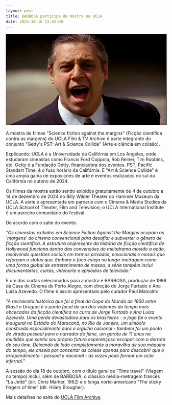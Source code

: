 ```yaml
---
layout: post
title: BARBOSA participa de mostra na UCLA
date: 2024-10-16 23:42:00
---
```

![](/uploads/barb-imgr.jpg "Foto de Sérgio Amon: Antônio Fagundes em BARBOSA.")

A mostra de filmes "Science fiction against the margins" (Ficção científica contra as margens) do UCLA Film & TV Archive é parte integrante do conjunto "Getty's PST: Art & Science Collide" (Arte e ciência em colisão).

Explicando: UCLA é a Universidade da Califórnia em Los Angeles, onde estudaram cineastas como Francis Ford Coppola, Rob Reiner, Tim Robbins, etc. Getty é a Fundação Getty, financiadora dos eventos. PST, Pacific Standart Time, é o fuso horário da Califórnia. E "Art & Science Collide" é uma ampla gama de exposições de arte e eventos realizados no sul da Califórnia no outono de 2024.

Os filmes da mostra estão sendo exibidos gratuitamente de 4 de outubro a 14 de dezembro de 2024 no Billy Wilder Theater do Hammer Museum da UCLA. A série é apresentada em parceria com o Cinema & Media Studies da UCLA School of Theater, Film and Television; o UCLA International Institute é um parceiro comunitário do festival.

De acordo com o satie do evento:

*"Os cineastas exibidos em Science Fiction Against the Margins ocupam as 'margens' do cinema convencional para desafiar e subverter o gênero de ficção científica. A estrutura onipresente da história de ficção científica de Hollywood funciona dentro das convenções do melodrama movido a ação, resolvendo questões sociais em termos privados, emocionais e morais que reforçam o status quo.  Embora o foco esteja no longa-metragem como uma forma global de entretenimento de massa, a série também inclui documentários, curtas, videoarte e episódios de televisão."*

E um dos curtas selecionados para a mostra é BARBOSA, produção de 1988 da Casa de Cinema de Porto Alegre, com direção de Jorge Furtado e Ana Luiza Azevedo. O filme é assim apresentado pelo curador Paul Malcolm:

*"A reviravolta histórica que foi a final da Copa do Mundo de 1950 entre Brasil e Uruguai é o ponto focal de um dos viajantes do tempo mais obcecados da ficção científica no curta de Jorge Furtado e Ana Luíza Azevedo. Uma perda devastadora para os brasileiros - o jogo foi o evento inaugural no Estádio do Maracanã, no Rio de Janeiro, um símbolo construído especialmente para o orgulho nacional - também foi um ponto de virada pessoal para o narrador do filme, um garoto de 11 anos na multidão que sentiu seu próprio futuro esperançoso escapar com a derrota de seu time. Deixando de lado completamente a maravilha de sua máquina do tempo, ele anseia por consertar as coisas apenas para descobrir que o arrependimento - pessoal e nacional - às vezes pode formar um ciclo infernal."*

A sessão do dia 18 de outubro, com o título geral de "Time travel" (Viagem no tempo) inclui, além de BARBOSA, o clássico média-metragem francês "La Jetté" (dir. Chris Marker, 1962) e o longa norte-americano "The sticky fingers of time" (dir. Hilary Brougher).

Mais detalhes no saite do [UCLA Film Archive](https://www.international.ucla.edu/institute2/event/16816).
